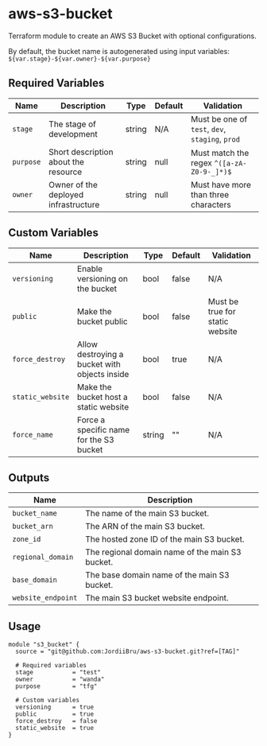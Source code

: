 # aws-s3-bucket

Terraform module to create an AWS S3 Bucket with optional configurations.

By default, the bucket name is autogenerated using input variables: `${var.stage}-${var.owner}-${var.purpose}`

## Required Variables

| Name      | Description                            | Type   | Default | Validation                                    |
|-----------|----------------------------------------|--------|---------|-----------------------------------------------|
| `stage`   | The stage of development               | string | N/A     | Must be one of `test`, `dev`, `staging`, `prod`|
| `purpose` | Short description about the resource   | string | null    | Must match the regex `^([a-zA-Z0-9-_]*)$`     |
| `owner`   | Owner of the deployed infrastructure   | string | null    | Must have more than three characters          |

## Custom Variables

| Name             | Description                                    | Type   | Default | Validation                       |
|------------------|------------------------------------------------|--------|---------|----------------------------------|
| `versioning`     | Enable versioning on the bucket                | bool   | false   | N/A                              |
| `public`         | Make the bucket public                         | bool   | false   | Must be true for static website  |
| `force_destroy`  | Allow destroying a bucket with objects inside  | bool   | true    | N/A                              |
| `static_website` | Make the bucket host a static website          | bool   | false   | N/A                              |
| `force_name`     | Force a specific name for the S3 bucket        | string | ""      | N/A                              |

## Outputs

| Name               | Description                                      |
|--------------------|--------------------------------------------------|
| `bucket_name`      | The name of the main S3 bucket.                  |
| `bucket_arn`       | The ARN of the main S3 bucket.                   |
| `zone_id`          | The hosted zone ID of the main S3 bucket.        |
| `regional_domain`  | The regional domain name of the main S3 bucket.  |
| `base_domain`      | The base domain name of the main S3 bucket.      |
| `website_endpoint` | The main S3 bucket website endpoint.             |

## Usage

```hcl
module "s3_bucket" {
  source = "git@github.com:JordiiBru/aws-s3-bucket.git?ref=[TAG]"

  # Required variables
  stage           = "test"
  owner           = "wanda"
  purpose         = "tfg"

  # Custom variables
  versioning      = true
  public          = true
  force_destroy   = false
  static_website  = true
}
```